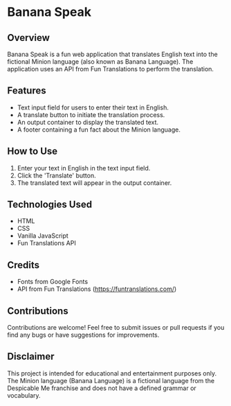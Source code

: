 # Banana Speak

## Overview
Banana Speak is a fun web application that translates English text into the fictional Minion language (also known as Banana Language). The application uses an API from Fun Translations to perform the translation.

## Features
- Text input field for users to enter their text in English.
- A translate button to initiate the translation process.
- An output container to display the translated text.
- A footer containing a fun fact about the Minion language.

## How to Use
1. Enter your text in English in the text input field.
2. Click the 'Translate' button.
3. The translated text will appear in the output container.

## Technologies Used
- HTML
- CSS
- Vanilla JavaScript
- Fun Translations API

## Credits
- Fonts from Google Fonts
- API from Fun Translations (https://funtranslations.com/)

## Contributions
Contributions are welcome! Feel free to submit issues or pull requests if you find any bugs or have suggestions for improvements.

## Disclaimer
This project is intended for educational and entertainment purposes only. The Minion language (Banana Language) is a fictional language from the Despicable Me franchise and does not have a defined grammar or vocabulary.